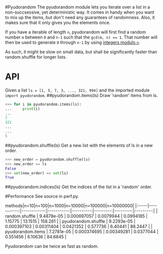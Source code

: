 #Pyudorandom
The pyudorandom module lets you iterate over a list in a non-succsessive, yet deterministic way. 
It comes in handy when you want to mix up the items, but don't need any guarantees of randomness. Also, it makes sure that it only gives you the elements once.

If you have a iterable of length `n`, pyudorandom will first find a random number `m` between `0` and `n-1` such that the `gcd(m, n) == 1`. That number will then be used to generate `0` through `n-1` by using [integers modulo `n`](http://en.wikipedia.org/wiki/Multiplicative_group_of_integers_modulo_n).

As such, it might be slow on small data, but shall be significantly faster
than random.shuffle for longer lists.

# API
Given a list `ls = [1, 5, 7, 3, ..., 321, 994]` and the imported module `import pyudorandom`.
##pyudorandom.items(ls)
Draw 'random' items from ls.
```Python 
>>> for i in pyudorandom.items(ls):
...     print(i)
...
7
321
...
...
5
```

##pyudorandom.shuffle(ls)
Get a new list with the elements of ls in a new order.
```Python
>>> new_order = pyudorandom.shuffle(ls)
>>> new_order == ls
False
>>> set(new_order) == set(ls)
True
```
##pyudorandom.indices(ls)
Get the indices of the list in a 'random' order.

#Performance 
See source in perf.py.

methods|n=10|n=100|n=1000|n=10000|n=100000|n=10000000|
|:-----|-----------:|------------:|-----------:|----------:|---------:|---------:|---------:|
| random.shuffle | 9.4878e-05 | 0.000697057 | 0.0079944  | 0.0994185 | 1.15775  | 13.1515  | 158.261  |
| pyudorandom.shuffle | 9.2293e-05 | 0.000397103 | 0.00311404 | 0.0421352 | 0.577736 |  6.40441 |  88.2447 |
| pyudorandom.items | 7.2781e-05 | 0.000374695 | 0.00349281 | 0.0377044 | 0.551456 |  6.10636 |  84.6845 |

Pyudorandom can be twice as fast as random.
